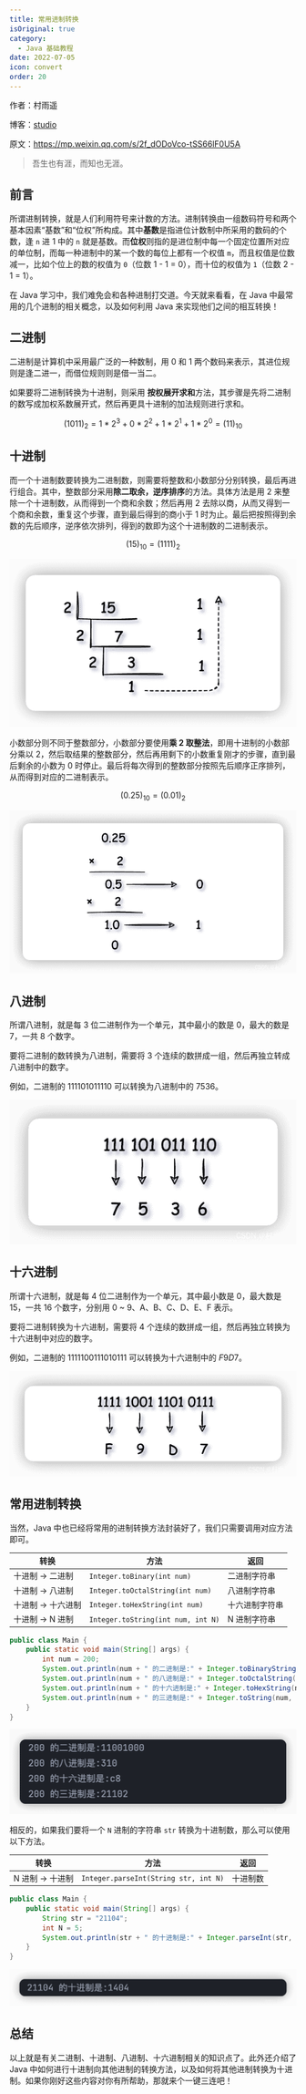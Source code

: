 ```yaml
---
title: 常用进制转换
isOriginal: true
category:
  - Java 基础教程
date: 2022-07-05
icon: convert
order: 20
---
```


作者：村雨遥

博客：[studio](https://ez4jam1n.github.io/studio)

原文：https://mp.weixin.qq.com/s/2f_dODoVco-tSS66lF0U5A

> 吾生也有涯，而知也无涯。

## 前言

所谓进制转换，就是人们利用符号来计数的方法。进制转换由一组数码符号和两个基本因素“基数”和“位权”所构成。其中**基数**是指进位计数制中所采用的数码的个数，逢 `n` 进 1 中的 `n` 就是基数。而**位权**则指的是进位制中每一个固定位置所对应的单位制，而每一种进制中的某一个数的每位上都有一个权值 `m`，而且权值是位数减一，比如个位上的数的权值为 `0`（位数 1 - 1 = 0），而十位的权值为 `1`（位数 2 - 1 = 1）。

在 Java 学习中，我们难免会和各种进制打交道。今天就来看看，在 Java 中最常用的几个进制的相关概念，以及如何利用 Java 来实现他们之间的相互转换！

## 二进制

二进制是计算机中采用最广泛的一种数制，用 0 和 1 两个数码来表示，其进位规则是逢二进一，而借位规则则是借一当二。

如果要将二进制转换为十进制，则采用 **按权展开求和**方法，其步骤是先将二进制的数写成加权系数展开式，然后再更具十进制的加法规则进行求和。

$$(1011)_2=1*2^3+0*2^2+1*2^1+1*2^0 = (11)_{10}$$

## 十进制

而一个十进制数要转换为二进制数，则需要将整数和小数部分分别转换，最后再进行组合。其中，整数部分采用**除二取余，逆序排序**的方法。具体方法是用 2 来整除一个十进制数，从而得到一个商和余数；然后再用 2 去除以商，从而又得到一个商和余数，重复这个步骤，直到最后得到的商小于 1 时为止。最后把按照得到余数的先后顺序，逆序依次排列，得到的数即为这个十进制数的二进制表示。

$$(15)_{10}=(1111)_2$$

![整数部分](./assets/20220705-binary-convert/int.png)

小数部分则不同于整数部分，小数部分要使用**乘 2 取整法**，即用十进制的小数部分乘以 2，然后取结果的整数部分，然后再用剩下的小数重复刚才的步骤，直到最后剩余的小数为 0 时停止。最后将每次得到的整数部分按照先后顺序正序排列，从而得到对应的二进制表示。

$$(0.25)_{10}=(0.01)_2$$

![](./assets/20220705-binary-convert/decimal.png)

## 八进制

所谓八进制，就是每 3 位二进制作为一个单元，其中最小的数是 0，最大的数是 7，一共 8 个数字。

要将二进制的数转换为八进制，需要将 3 个连续的数拼成一组，然后再独立转成八进制中的数字。

例如，二进制的 $111101011110$ 可以转换为八进制中的 $7536$。

![](./assets/20220705-binary-convert/8.png)

## 十六进制

所谓十六进制，就是每 4 位二进制作为一个单元，其中最小数是 0，最大数是 15，一共 16 个数字，分别用 0 ~ 9、A、B、C、D、E、F 表示。

要将二进制转换为十六进制，需要将 4 个连续的数拼成一组，然后再独立转换为十六进制中对应的数字。

例如，二进制的 $1111100111010111$ 可以转换为十六进制中的 $F9D7$。

![](./assets/20220705-binary-convert/16.png)

## 常用进制转换

当然，Java 中也已经将常用的进制转换方法封装好了，我们只需要调用对应方法即可。

| 转换               | 方法                               | 返回           |
| ------------------ | ---------------------------------- | -------------- |
| 十进制 -> 二进制   | `Integer.toBinary(int num)`        | 二进制字符串   |
| 十进制 -> 八进制   | `Integer.toOctalString(int num)`   | 八进制字符串   |
| 十进制 -> 十六进制 | `Integer.toHexString(int num)`     | 十六进制字符串 |
| 十进制 -> N 进制   | `Integer.toString(int num, int N)` | N 进制字符串   |

```java
public class Main {
	public static void main(String[] args) {
		int num = 200;
        System.out.println(num + " 的二进制是:" + Integer.toBinaryString(num));
        System.out.println(num + " 的八进制是:" + Integer.toOctalString(num));
        System.out.println(num + " 的十六进制是:" + Integer.toHexString(num));
        System.out.println(num + " 的三进制是:" + Integer.toString(num, 3));
	}
}
```

![](./assets/20220705-binary-convert/parse-200.png)

相反的，如果我们要将一个 `N` 进制的字符串 `str` 转换为十进制数，那么可以使用以下方法。

| 转换             | 方法                                  | 返回     |
| ---------------- | ------------------------------------- | -------- |
| N 进制 -> 十进制 | `Integer.parseInt(String str, int N)` | 十进制数 |

```java
public class Main {
	public static void main(String[] args) {
		String str = "21104";
        int N = 5;
        System.out.println(str + " 的十进制是:" + Integer.parseInt(str, N));
 	}
}
```

![](./assets/20220705-binary-convert/n210.png)

## 总结

以上就是有关二进制、十进制、八进制、十六进制相关的知识点了。此外还介绍了 Java 中如何进行十进制向其他进制的转换方法，以及如何将其他进制转换为十进制。如果你刚好这些内容对你有所帮助，那就来个一键三连吧！